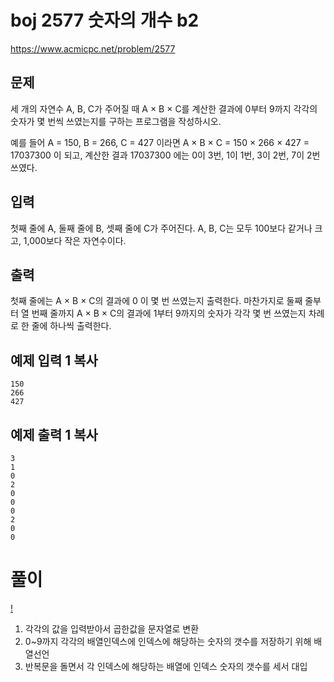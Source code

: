 # boj 2577 숫자의 개수 b2

https://www.acmicpc.net/problem/2577



## 문제

세 개의 자연수 A, B, C가 주어질 때 A × B × C를 계산한 결과에 0부터 9까지 각각의 숫자가 몇 번씩 쓰였는지를 구하는 프로그램을 작성하시오.

예를 들어 A = 150, B = 266, C = 427 이라면 A × B × C = 150 × 266 × 427 = 17037300 이 되고, 계산한 결과 17037300 에는 0이 3번, 1이 1번, 3이 2번, 7이 2번 쓰였다.

## 입력

첫째 줄에 A, 둘째 줄에 B, 셋째 줄에 C가 주어진다. A, B, C는 모두 100보다 같거나 크고, 1,000보다 작은 자연수이다.

## 출력

첫째 줄에는 A × B × C의 결과에 0 이 몇 번 쓰였는지 출력한다. 마찬가지로 둘째 줄부터 열 번째 줄까지 A × B × C의 결과에 1부터 9까지의 숫자가 각각 몇 번 쓰였는지 차례로 한 줄에 하나씩 출력한다.

## 예제 입력 1 복사

```
150
266
427
```

## 예제 출력 1 복사

```
3
1
0
2
0
0
0
2
0
0
```







# 풀이



[!](https://github.com/LastCow9000/Algorithms/blob/master/Algorithm/BOJ/2577_%EC%88%AB%EC%9E%90%EC%9D%98%20%EA%B0%9C%EC%88%98_b2/2577%ED%92%80%EC%9D%B4.jpg?raw=true)



1. 각각의 값을 입력받아서 곱한값을 문자열로 변환
2. 0~9까지 각각의 배열인덱스에 인덱스에 해당하는 숫자의 갯수를 저장하기 위해 배열선언
3. 반복문을 돌면서 각 인덱스에 해당하는 배열에 인덱스 숫자의 갯수를 세서 대입
